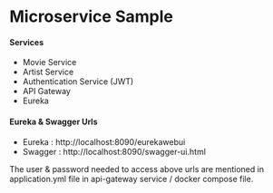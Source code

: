 Microservice Sample
==============
#### Services

- Movie Service
- Artist Service
- Authentication Service (JWT)
- API Gateway
- Eureka

#### Eureka & Swagger Urls
- Eureka : http://localhost:8090/eurekawebui
- Swagger : http://localhost:8090/swagger-ui.html

The user & password needed to access above urls are mentioned in application.yml file in api-gateway service / docker compose file.   

